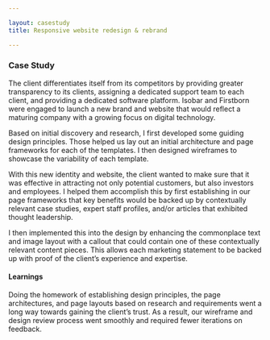 ```yaml
---

layout: casestudy
title: Responsive website redesign & rebrand

---
```


### Case Study

The client differentiates itself from its competitors by providing greater transparency to its clients, assigning a dedicated support team to each client, and providing a  dedicated software platform. Isobar and Firstborn were engaged to launch a new brand and website that would reflect a maturing company with a growing focus on digital technology.

Based on initial discovery and research, I first developed some guiding design principles. Those helped us lay out an initial architecture and page frameworks for each of the templates. I then designed wireframes to showcase the variability of each template.

With this new identity and website, the client wanted to make sure that it was effective in attracting not only potential customers, but also investors and employees. I helped them accomplish this by first establishing in our page frameworks that key benefits would be backed up by contextually relevant case studies, expert staff profiles, and/or articles that exhibited thought leadership.

I then implemented this into the design by enhancing the commonplace text and image layout with a callout that could contain one of these contextually relevant content pieces. This allows each marketing statement to be backed up with proof of the client’s experience and expertise.

#### Learnings

Doing the homework of establishing design principles, the page architectures, and page layouts based on research and requirements went a long way towards gaining the client’s trust. As a result, our wireframe and design review process went smoothly and required fewer iterations on feedback.